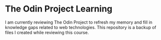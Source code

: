 # The Odin Project Learning

I am currently reviewing The Odin Project to refresh my memory and fill in knowledge gaps related to web technologies. This repository is a backup of files I created while reviewing this course.